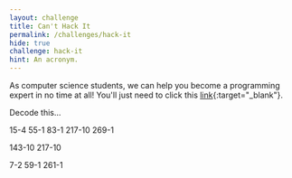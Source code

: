 ```yaml
---
layout: challenge
title: Can't Hack It
permalink: /challenges/hack-it
hide: true
challenge: hack-it
hint: An acronym.
---
```


As computer science students, we can help you become a programming expert in no
time at all! You'll just need to click this [link](https://hackertyper.net "I might help you"){:target="_blank"}.

Decode this...

15-4
55-1
83-1
217-10
269-1

143-10
217-10

7-2
59-1
261-1
